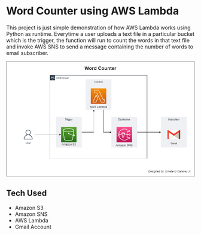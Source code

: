 
# Word Counter using AWS Lambda

This project is just simple demonstration of how AWS Lambda works using Python as runtime. Everytime a user uploads a text file in a particular bucket which is the trigger, the function will run to count the words in that text file and invoke AWS SNS to send a message containing the number of words to email subscriber. 

![Logo](https://raw.githubusercontent.com/emeteriocatabayjr/Word-Counter-using-AWS-Lambda/master/WordCounter.drawio.png)


## Tech Used

- Amazon S3
- Amazon SNS
- AWS Lambda
- Gmail Account



